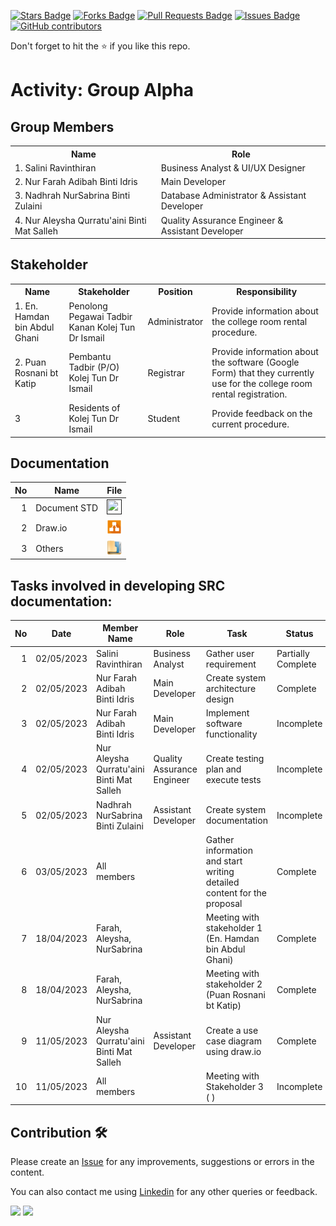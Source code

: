 
<a href="https://github.com/drshahizan/software-engineering/stargazers"><img src="https://img.shields.io/github/stars/drshahizan/software-engineering" alt="Stars Badge"/></a>
<a href="https://github.com/drshahizan/software-engineering/network/members"><img src="https://img.shields.io/github/forks/drshahizan/software-engineering" alt="Forks Badge"/></a>
<a href="https://github.com/drshahizan/software-engineering/pulls"><img src="https://img.shields.io/github/issues-pr/drshahizan/software-engineering" alt="Pull Requests Badge"/></a>
<a href="https://github.com/drshahizan/software-engineering/issues"><img src="https://img.shields.io/github/issues/drshahizan/software-engineering" alt="Issues Badge"/></a>
<a href="https://github.com/drshahizan/software-engineering/graphs/contributors"><img alt="GitHub contributors" src="https://img.shields.io/github/contributors/drshahizan/software-engineering?color=2b9348"></a>


Don't forget to hit the :star: if you like this repo.

# Activity: Group Alpha

## Group Members
<table>
  <tr>
    <th>Name</th>
    <th>Role</th>
  </tr>
  <tr>
    <td>1. Salini Ravinthiran </td>
    <td> Business Analyst & UI/UX Designer </td>
  </tr>
  <tr>
    <td>2. Nur Farah Adibah Binti Idris </td>
    <td> Main Developer </td>
  </tr>
    <tr>
    <td>3. Nadhrah NurSabrina Binti Zulaini </td>
    <td> Database Administrator & Assistant Developer </td>
  </tr>
    <tr>
    <td>4. Nur Aleysha Qurratu'aini Binti Mat Salleh </td>
    <td> Quality Assurance Engineer & Assistant Developer </td>
  </tr>
</table>

## Stakeholder
<table>
  <tr>
    <th>Name</th>
    <th>Stakeholder</th>
    <th>Position</th>
    <th>Responsibility</th>
  </tr>
  <tr>
    <td>1. En. Hamdan bin Abdul Ghani</td>
    <td>Penolong Pegawai Tadbir Kanan Kolej Tun Dr Ismail</td>
    <td>Administrator</td>
    <td>Provide information about the college room rental procedure.</td>
  </tr>
    <tr>
    <td>2. Puan Rosnani bt Katip</td>
    <td>Pembantu Tadbir (P/O) Kolej Tun Dr Ismail</td>
    <td>Registrar</td>
    <td>Provide information about the software (Google Form) that they currently use for the college room rental registration.</td>
  </tr>
    <tr>
    <td>3 </td>
    <td>Residents of Kolej Tun Dr Ismail</td>
    <td>Student</td>
    <td>Provide feedback on the current procedure.</td>
  </tr>
</table>

## Documentation
| No | Name |File | 
| -----:| ----- | :------: | 
|1| Document STD| <a href="" ><img src="../../../../../images/pdf64.png" width="24px" height="24px" ></a>|
|2| Draw.io| <a href="" ><img src="../../../../../images/drawio.svg" width="24px" height="24px" ></a>|
|3| Others| <a href="" ><img src="../../../../../images/data_folder.png" width="24px" height="24px" ></a>|


## Tasks involved in developing SRC documentation:

| No | Date | Member Name | Role	| Task	| Status	| 
| -----:| ----- | ------ | ------ | ------ | ------ |
| 1 | 02/05/2023| Salini Ravinthiran | Business Analyst | Gather user requirement | Partially Complete |
| 2 | 02/05/2023 | Nur Farah Adibah Binti Idris  | Main Developer | Create system architecture design | Complete |
| 3 | 02/05/2023 | Nur Farah Adibah Binti Idris  | Main Developer | Implement software functionality | Incomplete |
| 4 | 02/05/2023 | Nur Aleysha Qurratu'aini Binti Mat Salleh | Quality Assurance Engineer | Create testing plan and execute tests | Incomplete | 
| 5 | 02/05/2023 | Nadhrah NurSabrina Binti Zulaini | Assistant Developer | Create system documentation |Incomplete | 
| 6 | 03/05/2023 | All members |  | Gather information and start writing detailed content for the proposal |Complete | 
| 7 | 18/04/2023 |Farah, Aleysha, NurSabrina|  |  Meeting with stakeholder 1 (En. Hamdan bin Abdul Ghani)|Complete | 
| 8 | 18/04/2023 | Farah, Aleysha, NurSabrina |  | Meeting with stakeholder 2 (Puan Rosnani bt Katip)|Complete | 
| 9 | 11/05/2023 | Nur Aleysha Qurratu'aini Binti Mat Salleh |   Assistant Developer  | Create a use case diagram using draw.io |Complete | 
| 10 | 11/05/2023 | All members |   | Meeting with Stakeholder 3 ( ) |Incomplete | 


## Contribution 🛠️
Please create an [Issue](https://github.com/drshahizan/software-engineering/issues) for any improvements, suggestions or errors in the content.

You can also contact me using [Linkedin](https://www.linkedin.com/in/drshahizan/) for any other queries or feedback.

![](https://komarev.com/ghpvc/?username=drshahizan&label=Views&color=0e75b6&style=flat)
![](https://hit.yhype.me/github/profile?user_id=81284918)


